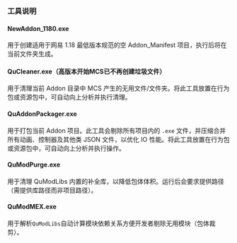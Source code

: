 ### 工具说明

#### NewAddon_1180.exe
用于创建适用于网易 1.18 最低版本规范的空 Addon_Manifest 项目，执行后将在当前文件夹生成。

#### QuCleaner.exe（高版本开始MCS已不再创建垃圾文件）
用于清理当前 Addon 目录中 MCS 产生的无用文件/文件夹。将此工具放置在行为包或资源包中，可自动向上分析并执行清理。

#### QuAddonPackager.exe
用于打包当前 Addon 项目。此工具会剔除所有项目内的 `.exe` 文件，并压缩合并所有动画、控制器及其他类 JSON 文件，以优化 IO 性能。将此工具放置在行为包或资源包中，可自动向上分析并执行操作。

#### QuModPurge.exe
用于清理 QuModLibs 内置的补全库，以降低包体体积。运行后会要求提供路径（需提供库路径而非项目路径）。

#### QuModMEX.exe
用于解析`QuModLibs`自动计算模块依赖关系方便开发者剔除无用模块（包体裁剪）。